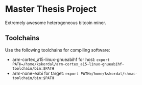 Master Thesis Project
=====================

Extremely awesome heterogeneous bitcoin miner.

Toolchains
----------

Use the following toolchains for compiling software:

* arm-cortex\_a15-linux-gnueabihf for host: `export PATH=/home/kskordal/arm-cortex_a15-linux-gnueabihf-toolchain/bin:$PATH`
* arm-none-eabi for target: `export PATH=/home/kskordal/shmac-toolchain/bin:$PATH`

